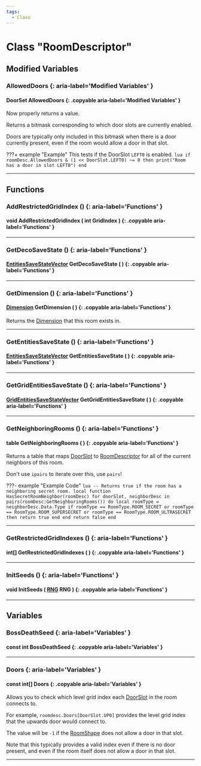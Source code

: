 ```yaml
---
tags:
  - Class
---
```

# Class "RoomDescriptor"

## Modified Variables

### AllowedDoors {: aria-label='Modified Variables' }
#### DoorSet AllowedDoors {: .copyable aria-label='Modified Variables' }
Now properly returns a value.

Returns a bitmask corresponding to which door slots are currently enabled.

Doors are typically only included in this bitmask when there is a door currently present, even if the room would allow a door in that slot.

???+ example "Example"
    This tests if the DoorSlot `LEFT0` is enabled.
    ```lua
    if roomDesc.AllowedDoors & (1 << DoorSlot.LEFT0) ~= 0 then
        print("Room has a door in slot LEFT0")
    end
    ```

___

## Functions

### AddRestrictedGridIndex () {: aria-label='Functions' }
#### void AddRestrictedGridIndex ( int GridIndex ) {: .copyable aria-label='Functions' }

___
### GetDecoSaveState () {: aria-label='Functions' }
#### [EntitiesSaveStateVector](EntitiesSaveStateVector.md) GetDecoSaveState ( ) {: .copyable aria-label='Functions' }

___
### GetDimension () {: aria-label='Functions' }
#### [Dimension](https://wofsauge.github.io/IsaacDocs/rep/enums/Dimension.html) GetDimension ( ) {: .copyable aria-label='Functions' }
Returns the [Dimension](enums/Dimension.md) that this room exists in.

___
### GetEntitiesSaveState () {: aria-label='Functions' }
#### [EntitiesSaveStateVector](EntitiesSaveStateVector.md) GetEntitiesSaveState ( ) {: .copyable aria-label='Functions' }

___
### GetGridEntitiesSaveState () {: aria-label='Functions' }
#### [GridEntitiesSaveStateVector](GridEntitiesSaveStateVector.md) GetGridEntitiesSaveState ( ) {: .copyable aria-label='Functions' }

___
### GetNeighboringRooms () {: aria-label='Functions' }
#### table GetNeighboringRooms ( ) {: .copyable aria-label='Functions' }
Returns a table that maps [DoorSlot](https://wofsauge.github.io/IsaacDocs/rep/enums/DoorSlot.html) to [RoomDescriptor](https://wofsauge.github.io/IsaacDocs/rep/RoomDescriptor.html) for all of the current neighbors of this room.

Don't use `ipairs` to iterate over this, use `pairs`!

???- example "Example Code"
	```lua
	-- Returns true if the room has a neighboring secret room.
	local function HasSecretRoomNeighbor(roomDesc)
		for doorSlot, neighborDesc in pairs(roomDesc:GetNeighboringRooms()) do
			local roomType = neighborDesc.Data.Type
			if roomType == RoomType.ROOM_SECRET or roomType == RoomType.ROOM_SUPERSECRET or roomType == RoomType.ROOM_ULTRASECRET then
				return true
			end
		end
		return false
	end
	```

___
### GetRestrictedGridIndexes () {: aria-label='Functions' }
#### int[] GetRestrictedGridIndexes ( ) {: .copyable aria-label='Functions' }

___
### InitSeeds () {: aria-label='Functions' }
#### void InitSeeds ( [RNG](RNG.md) RNG ) {: .copyable aria-label='Functions' }

___

## Variables

### BossDeathSeed {: aria-label='Variables' }
#### const int BossDeathSeed {: .copyable aria-label='Variables' }

___
### Doors {: aria-label='Variables' }
#### const int[] Doors {: .copyable aria-label='Variables' }
Allows you to check which level grid index each [DoorSlot](https://wofsauge.github.io/IsaacDocs/rep/enums/DoorSlot.html) in the room connects to.

For example, `roomdesc.Doors[DoorSlot.UP0]` provides the level grid index that the upwards door would connect to.

The value will be `-1` if the [RoomShape](https://wofsauge.github.io/IsaacDocs/rep/enums/RoomShape.html) does not allow a door in that slot.

Note that this typically provides a valid index even if there is no door present, and even if the room itself does not allow a door in that slot.

___
